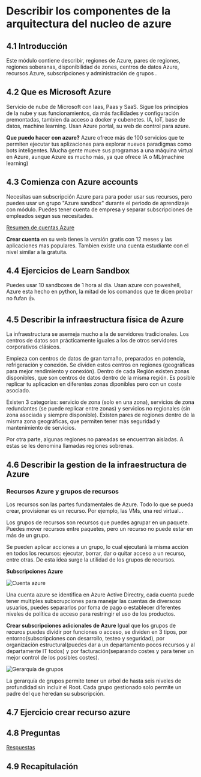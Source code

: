 # Describir los componentes de la arquitectura del nucleo de azure

## 4.1 Introducción

Este módulo contiene describir, regiones de Azure, pares de regiones, regiones soberanas, disponibilidad de zones, centros de datos Azure, recursos Azure, subscripciones y administración de grupos .

## 4.2 Que es Microsoft Azure

Servicio de nube de Microsoft con Iaas, Paas y SaaS. Sigue los principios de la nube y sus funcionamientos, da más facilidades y configuración premontadas, tambien da acceso a docker y cubenetes. IA, IoT, base de datos, machine learning. Usan Azure portal, su web de control para azure.

**Que puedo hacer con azure?** Azure ofrece más de 100 servicios que te permiten ejecutar tus aplizaciones para explorar nuevos paradigmas como bots inteligentes. Mucha gente mueve sus programas a una máquina virtual en Azure, aunque Azure es mucho más, ya que ofrece IA o ML(machine learning)

## 4.3 Comienza con Azure accounts

Necesitas uan subscripción Azure para para poder usar sus recursos, pero puedes usar un grupo "Azure sandbox" durante el periodo de aprendizaje con módulo. Puedes tener cuenta de empresa y separar subscripciones de empleados segun sus necesitades.

[Resumen de cuentas Azure](https://learn.microsoft.com/en-us/training/wwl-azure/describe-core-architectural-components-of-azure/media/account-scope-levels-9ceb3abd.png)

**Crear cuenta** en su web tienes la versión gratis con 12 meses y las aplicaciones mas populares. Tambien existe una cuenta estudiante con el nivel similar a la gratuita. 

## 4.4 Ejercicios de Learn Sandbox

Puedes usar 10 sandboxes de 1 hora al día. Usan azure con poweshell, Azure esta hecho en python, la mitad de los comandos que te dicen probar no fufan 👍.

## 4.5 Describir la infraestructura física de Azure

La infraestructura se asemeja mucho a la de servidores tradicionales. Los centros de datos son prácticamente iguales a los de otros servidores corporativos clásicos. 

Empieza con centros de datos de gran tamaño, preparados en potencia, refrigeración y conexión. Se dividen estos centros en regiones (geográficas para mejor rendimiento y conexión). Dentro de cada Región existen zonas disponibles, que son centros de datos dentro de la misma región. Es posible replicar tu aplicacion en diferentes zonas diponibles pero con un coste asociado.

Existen 3 categorías: servicio de zona (solo en una zona), servicios de zona redundantes (se puede replicar entre zonas) y servicios no regionales (sin zona asociada y siempre disponible). Existen pares de regiones dentro de la misma zona geográficas, que permiten tener más seguridad y mantenimiento de servicios. 

Por otra parte, algunas regiones no pareadas se encuentran aisladas. A estas se les denomina llamadas regiones sobrenas.

## 4.6 Describir la gestion de la infraestructura de Azure

### Recursos Azure y grupos de recursos

Los recursos son las partes fundamentales de Azure. Todo lo que se pueda crear, provisionar es un recurso. Por ejemplo, las VMs, una red virtual...

Los grupos de recursos son recursos que puedes agrupar en un paquete. Puedes mover recursos entre paquetes, pero un recurso no puede estar en más de un grupo. 

Se pueden aplicar acciones a un grupo, lo cual ejecutará la misma acción en todos los recursos: ejecutar, borrar, dar o quitar acceso a un recurso, entre otras. De esta idea surge la utilidad de los grupos de recursos.

**Subscripciones Azure** 

![Cuenta azure](https://learn.microsoft.com/en-us/training/wwl-azure/describe-core-architectural-components-of-azure/media/subscriptions-d415577b.png)

Una cuenta azure se identifica en Azure Active Directry, cada cuenta puede tener multiples subscrupciones para manejar las cuentas de diversoso usuarios, puedes separarlos por foma de pago o establecer diferentes niveles de política de acceso para restringir el uso de los productos.

**Crear subscripciones adicionales de Azure** Igual que los grupos de recuros  puedes dividir por funciones o acceso, se dividen en 3 tipos, por entorno(subscripciones con desarrollo, testeo y seguridad), por organización estructural(puedes dar a un departamento pocos recursos y al departamente IT todos) y por facturación(separando costes y para tener un mejor control de los posibles costes).

![Gerarquía de grupos](https://learn.microsoft.com/en-us/training/wwl-azure/describe-core-architectural-components-of-azure/media/management-groups-subscriptions-dfd5a108.png)

La gerarquía de grupos permite tener un arbol de hasta seis niveles de profundidad sin incluir el Root. Cada grupo gestionado solo permite un padre del que heredan su subscripción.

## 4.7 Ejercicio crear recurso azure

## 4.8 Preguntas

[Respuestas](./Recopilacion%20preguntas%20Azure.md)

## 4.9 Recapitulación